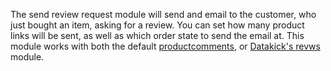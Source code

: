 The send review request module will send and email to the customer, who just bought an item, asking for a review.  You can set how many product links will be sent, as well as which order state to send the email at.  This module works with both the default [productcomments](https://github.com/thirtybees/productcomments), or [Datakick's revws](https://github.com/getdatakick/revws) module.
